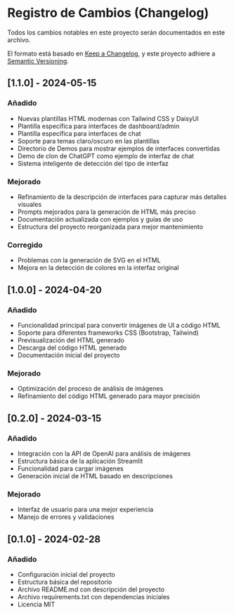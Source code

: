 # Registro de Cambios (Changelog)

Todos los cambios notables en este proyecto serán documentados en este archivo.

El formato está basado en [Keep a Changelog](https://keepachangelog.com/es-ES/1.0.0/),
y este proyecto adhiere a [Semantic Versioning](https://semver.org/spec/v2.0.0.html).

## [1.1.0] - 2024-05-15

### Añadido
- Nuevas plantillas HTML modernas con Tailwind CSS y DaisyUI
- Plantilla específica para interfaces de dashboard/admin
- Plantilla específica para interfaces de chat
- Soporte para temas claro/oscuro en las plantillas
- Directorio de Demos para mostrar ejemplos de interfaces convertidas
- Demo de clon de ChatGPT como ejemplo de interfaz de chat
- Sistema inteligente de detección del tipo de interfaz

### Mejorado
- Refinamiento de la descripción de interfaces para capturar más detalles visuales
- Prompts mejorados para la generación de HTML más preciso
- Documentación actualizada con ejemplos y guías de uso
- Estructura del proyecto reorganizada para mejor mantenimiento

### Corregido
- Problemas con la generación de SVG en el HTML
- Mejora en la detección de colores en la interfaz original

## [1.0.0] - 2024-04-20

### Añadido
- Funcionalidad principal para convertir imágenes de UI a código HTML
- Soporte para diferentes frameworks CSS (Bootstrap, Tailwind)
- Previsualización del HTML generado
- Descarga del código HTML generado
- Documentación inicial del proyecto

### Mejorado
- Optimización del proceso de análisis de imágenes
- Refinamiento del código HTML generado para mayor precisión

## [0.2.0] - 2024-03-15

### Añadido
- Integración con la API de OpenAI para análisis de imágenes
- Estructura básica de la aplicación Streamlit
- Funcionalidad para cargar imágenes
- Generación inicial de HTML basado en descripciones

### Mejorado
- Interfaz de usuario para una mejor experiencia
- Manejo de errores y validaciones

## [0.1.0] - 2024-02-28

### Añadido
- Configuración inicial del proyecto
- Estructura básica del repositorio
- Archivo README.md con descripción del proyecto
- Archivo requirements.txt con dependencias iniciales
- Licencia MIT

